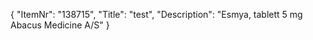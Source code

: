 {
  "ItemNr": "138715",
  "Title": "test",
  "Description": "Esmya, tablett 5 mg Abacus Medicine A/S"
}